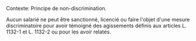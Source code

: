 Contexte: Principe de non-discrimination.

Aucun salarié ne peut être sanctionné, licencié ou faire l'objet d'une mesure discriminatoire pour avoir témoigné des agissements définis aux articles L. 1132-1 et L. 1132-2 ou pour les avoir relatés.
